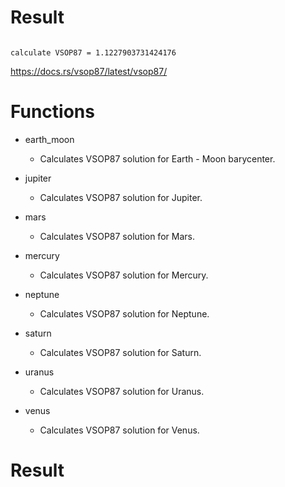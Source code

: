 # Result

```

calculate VSOP87 = 1.1227903731424176

```

https://docs.rs/vsop87/latest/vsop87/

# Functions
- earth_moon	
  - Calculates VSOP87 solution for Earth - Moon barycenter.

- jupiter	
  - Calculates VSOP87 solution for Jupiter.

- mars	
  - Calculates VSOP87 solution for Mars.

  
- mercury	 
  - Calculates VSOP87 solution for Mercury.

- neptune	
  - Calculates VSOP87 solution for Neptune.

- saturn	 
  - Calculates VSOP87 solution for Saturn.

- uranus	 
  - Calculates VSOP87 solution for Uranus.

- venus	 
  - Calculates VSOP87 solution for Venus.
# Result

```

```

